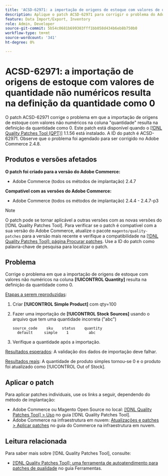 ```yaml
---
title: 'ACSD-62971: a importação de origens de estoque com valores de quantidade não numéricos resulta na definição da quantidade como 0'
description: Aplique o patch ACSD-62971 para corrigir o problema do Adobe Commerce em que a importação de origens de estoque com valores não numéricos na coluna "quantidade" resulta na definição da quantidade como 0.
feature: Data Import/Export, Inventory
role: Admin, Developer
source-git-commit: 5b54c0681b699303fff1bb058d434b6eb8b750b0
workflow-type: tm+mt
source-wordcount: '341'
ht-degree: 0%

---
```



# ACSD-62971: a importação de origens de estoque com valores de quantidade não numéricos resulta na definição da quantidade como 0

O patch ACSD-62971 corrige o problema em que a importação de origens de estoque com valores não numéricos na coluna &quot;quantidade&quot; resulta na definição da quantidade como 0. Este patch está disponível quando o [[!DNL Quality Patches Tool (QPT)]](/help/tools/quality-patches-tool/quality-patches-tool-to-self-serve-quality-patches.md) 1.1.56 está instalado. A ID do patch é ACSD-62971. Observe que o problema foi agendado para ser corrigido no Adobe Commerce 2.4.8.

## Produtos e versões afetados

**O patch foi criado para a versão do Adobe Commerce:**

* Adobe Commerce (todos os métodos de implantação) 2.4.7

**Compatível com as versões do Adobe Commerce:**

* Adobe Commerce (todos os métodos de implantação) 2.4.4 - 2.4.7-p3

>[!NOTE]
>
>O patch pode se tornar aplicável a outras versões com as novas versões do [!DNL Quality Patches Tool]. Para verificar se o patch é compatível com a sua versão do Adobe Commerce, atualize o pacote `magento/quality-patches` para a versão mais recente e verifique a compatibilidade na [[!DNL Quality Patches Tool]: página Procurar patches](https://experienceleague.adobe.com/tools/commerce-quality-patches/index.html?lang=pt-BR). Use a ID do patch como palavra-chave de pesquisa para localizar o patch.

## Problema

Corrige o problema em que a importação de origens de estoque com valores não numéricos na coluna **[!UICONTROL Quantity]** resulta na definição da quantidade como 0.

<u>Etapas a serem reproduzidas</u>:

1. Criar **[!UICONTROL Simple Product]** com qty=100
1. Fazer uma importação de **[!UICONTROL Stock Sources]** usando o arquivo que tem uma quantidade incorreta (&quot;abc&quot;)

   ```table
   source_code    sku    status    quantity
     default     simple    1         abc
   ```

1. Verifique a quantidade após a importação.

<u>Resultados esperados</u>:
A validação dos dados de importação deve falhar.

<u>Resultados reais</u>:
A quantidade de produto simples tornou-se 0 e o produto foi atualizado como [!UICONTROL Out of Stock].

## Aplicar o patch

Para aplicar patches individuais, use os links a seguir, dependendo do método de implantação:

* Adobe Commerce ou Magento Open Source no local: [[!DNL Quality Patches Tool] > Uso](/help/tools/quality-patches-tool/usage.md) no guia [!DNL Quality Patches Tool].
* Adobe Commerce na infraestrutura em nuvem: [Atualizações e patches > Aplicar patches](https://experienceleague.adobe.com/docs/commerce-cloud-service/user-guide/develop/upgrade/apply-patches.html?lang=pt-BR) no guia do Commerce na infraestrutura em nuvem.

## Leitura relacionada

Para saber mais sobre [!DNL Quality Patches Tool], consulte:

* [[!DNL Quality Patches Tool]: uma ferramenta de autoatendimento para patches de qualidade](/help/tools/quality-patches-tool/quality-patches-tool-to-self-serve-quality-patches.md) no guia Ferramentas.

